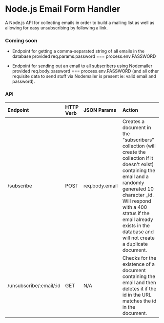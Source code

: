 # Node.js Email Form Handler

A Node.js API for collecting emails in order to build a mailing list as well as allowing for easy unsubscribing by following a link.

### Coming soon

* Endpoint for getting a comma-separated string of all emails in the database provided req.params.password === process.env.PASSWORD

* Endpoint for sending out an email to all subscribers using Nodemailer provided req.body.password === process.env.PASSWORD (and all other requisite data to send stuff via Nodemailer is present ie: valid email and password).

### API

|Endpoint|HTTP Verb|JSON Params|Action|
|:-|:-|:-|:-|
|/subscribe|POST|req.body.email|Creates a document in the "subscribers" collection (will create the collection if it doesn't exist) containing the email and a randomly generated 10 character _id. Will respond with a 400 status if the email already exists in the database and will not create a duplicate document.|
|/unsubscribe/:email/:id|GET|N/A|Checks for the existence of a document containing the email and then deletes it if the id in the URL matches the id in the document.|
